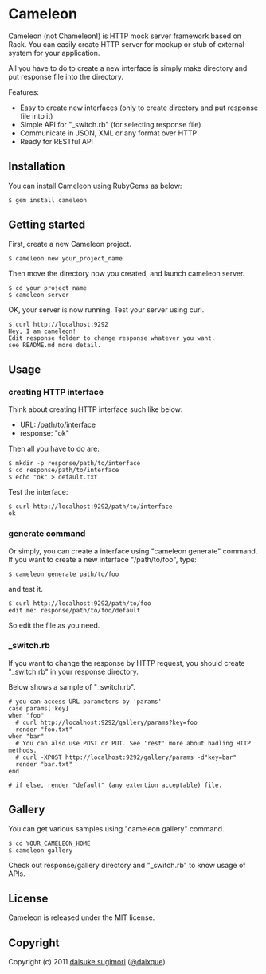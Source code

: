 Cameleon
=======================================

Cameleon (not Chameleon!) is HTTP mock server framework based on Rack. You can easily create HTTP server for mockup or stub of external system for your application.

All you have to do to create a new interface is simply make directory and put response file into the directory.

Features:

 - Easy to create new interfaces (only to create directory and put response file into it)
 - Simple API for "_switch.rb" (for selecting response file)
 - Communicate in JSON, XML or any format over HTTP
 - Ready for RESTful API


## Installation
You can install Cameleon using RubyGems as below:

    $ gem install cameleon

  
## Getting started
First, create a new Cameleon project.

    $ cameleon new your_project_name

Then move the directory now you created, and launch cameleon server.

    $ cd your_project_name
    $ cameleon server

OK, your server is now running. Test your server using curl.

    $ curl http://localhost:9292
    Hey, I am cameleon!
    Edit response folder to change response whatever you want.
    see README.md more detail.


## Usage
### creating HTTP interface
Think about creating HTTP interface such like below:

 - URL: /path/to/interface
 - response: "ok"

Then all you have to do are:

    $ mkdir -p response/path/to/interface
    $ cd response/path/to/interface
    $ echo "ok" > default.txt

Test the interface:

    $ curl http://localhost:9292/path/to/interface
    ok

### generate command
Or simply, you can create a interface using "cameleon generate" command.
If you want to create a new interface "/path/to/foo", type:

    $ cameleon generate path/to/foo

and test it.

    $ curl http://localhost:9292/path/to/foo
    edit me: response/path/to/foo/default

So edit the file as you need.

### _switch.rb
If you want to change the response by HTTP request, you should create "_switch.rb" in your response directory.

Below shows a sample of "_switch.rb".

    # you can access URL parameters by 'params'
    case params[:key]
    when "foo"
      # curl http://localhost:9292/gallery/params?key=foo
      render "foo.txt"
    when "bar"
      # You can also use POST or PUT. See 'rest' more about hadling HTTP methods.
      # curl -XPOST http://localhost:9292/gallery/params -d"key=bar"
      render "bar.txt"
    end
    
    # if else, render "default" (any extention acceptable) file.


## Gallery
You can get various samples using "cameleon gallery" command.

    $ cd YOUR_CAMELEON_HOME
    $ cameleon gallery

Check out response/gallery directory and "_switch.rb" to know usage of APIs.


## License
Cameleon is released under the MIT license.


## Copyright
Copyright (c) 2011 [daisuke sugimori][1] ([@daixque][2]).

[1]: http://opentechnica.blogspot.com/
[2]: http://twitter.com/daixque
